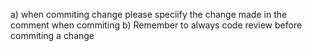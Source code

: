 a) when commiting change please speciify the change made in the comment when commiting
b) Remember to always code review before commiting a change
